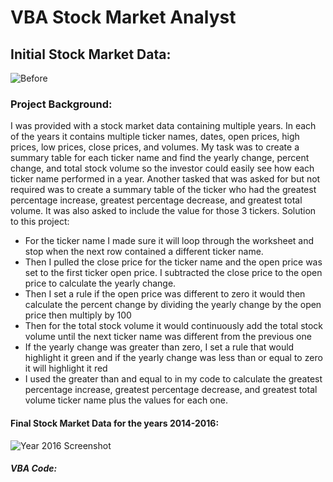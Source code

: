 # VBA Stock Market Analyst


## Initial Stock Market Data:

![Before](https://user-images.githubusercontent.com/60836219/93963142-414c1d00-fd11-11ea-847a-f0f196387ea8.PNG)

### Project Background:
I was provided with a stock market data containing multiple years. In each of the years it contains multiple ticker names, dates, open prices, high prices, low prices, close prices, and volumes. My task was to create a summary table for each ticker name and find the yearly change, percent change, and total stock volume so the investor could easily see how each ticker name performed in a year. Another tasked that was asked for but not required was to create a summary table of the ticker who had the greatest percentage increase, greatest percentage decrease, and greatest total volume. It was also asked to include the value for those 3 tickers.
Solution to this project:
*	For the ticker name I made sure it will loop through the worksheet and stop when the next row contained a different ticker name.
*	Then I pulled the close price for the ticker name and the open price was set to the first ticker open price. I subtracted the close price to the open price to calculate the yearly change. 
*	Then I set a rule if the open price was different to zero it would then calculate the percent change by dividing the yearly change by the open price then multiply by 100
*	Then for the total stock volume it would continuously add the total stock volume until the next ticker name was different from the previous one
*	If the yearly change was greater than zero, I set a rule that would highlight it green and if the yearly change was less than or equal to zero it will highlight it red
*	I used the greater than and equal to in my code to calculate the greatest percentage increase, greatest percentage decrease, and greatest total volume ticker name plus the values for each one.

#### Final Stock Market Data for the years 2014-2016:
 
![Year 2016 Screenshot](https://user-images.githubusercontent.com/60836219/93963265-8b350300-fd11-11ea-9a2f-646bcdd9b0d0.PNG)

##### VBA Code:
